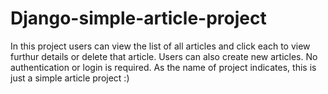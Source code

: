 # Django-simple-article-project

In this project users can view the list of all articles and click each to view furthur details or delete that article.
Users can also create new articles.
No authentication or login is required. As the name of project indicates, this is just a simple article project :)
